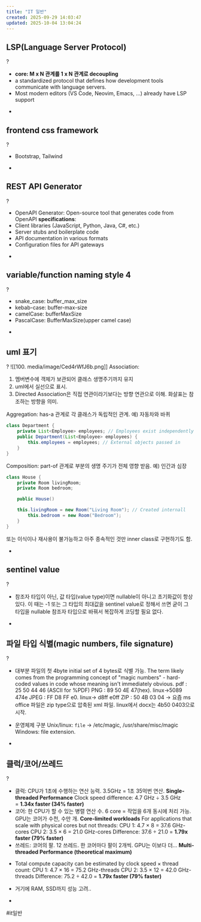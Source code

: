 ```yaml
---
title: "IT 일반"
created: 2025-09-29 14:03:47
updated: 2025-10-04 13:04:24
---
```

## LSP(Language Server Protocol)
?
- **core: M x N 관계를 1 x N 관계로 decoupling**
- a standardized protocol that defines how development tools communicate with language servers.
- Most modern editors (VS Code, Neovim, Emacs, ...) already have LSP support
<!--SR:!2025-11-06,19,250-->
-
  
## frontend css framework
?
* Bootstrap, Tailwind
<!--SR:!2025-11-11,23,250-->
-

## REST API Generator
?
* OpenAPI Generator: Open-source tool that generates code from OpenAPI **specifications**:
* Client libraries (JavaScript, Python, Java, C#, etc.)
* Server stubs and boilerplate code
* API documentation in various formats
* Configuration files for API gateways
<!--SR:!2025-11-10,22,250-->
-

## variable/function naming style 4
?
* snake_case: buffer_max_size
* kebab-case: buffer-max-size
* camelCase: bufferMaxSize
* PascalCase: BufferMaxSize(upper camel case)
<!--SR:!2025-11-08,21,250-->
-

## uml 표기
?
![[100. media/image/Ced4rWfJ6b.png]]
Association:
1. 멤버변수에 객체가 보관되어 클래스 생명주기까지 유지
2. uml에서 실선으로 표시.
3. Directed Association은 직접 연관이라기보다는 방향 연관으로 이해. 화살표는 참조하는 방향을 의미.

Aggregation: has-a 관계로 각 클래스가 독립적인 관계. 예) 자동차와 바퀴
```java
class Department {
    private List<Employee> employees; // Employees exist independently
    public Department(List<Employee> employees) {
        this.employees = employees; // External objects passed in
    }
}
```

Composition: part-of 관계로 부분의 생명 주기가 전체 영향 받음. 예) 인간과 심장
```java
class House {
    private Room livingRoom;
    private Room bedroom;

    public House() 

    this.livingRoom = new Room("Living Room"); // Created internall
        this.bedroom = new Room("Bedroom");
    }
}
```
또는 이식이나 재사용이 불가능하고 아주 종속적인 것만 inner class로 구현하기도 함.
<!--SR:!2025-11-06,6,210-->
-

## sentinel value
?
* 참조자 타입이 아닌, 값 타입(value type)이면 nullable이 아니고 초기화값이 항상 있다. 이 때는 -1 또는 그 타입의 최대값을 sentinel value로 정해서 쓰면 굳이 그 타입을 nullable 참조자 타입으로 바꿔서 복잡하게 코딩할 필요 없다.
<!--SR:!2025-11-04,18,250-->
-

## 파일 타입 식별(magic numbers, file signature)
?
* 대부분 파일의 첫 4byte initial set of 4 bytes로 식별 가능. The term likely comes from the programming concept of "magic numbers" - hard-coded values in code whose meaning isn't immediately obvious.
	pdf : 25 50 44 46 (ASCII for %PDF)
	PNG : 89 50 4E 47(hex). linux->5089 474e
	JPEG : FF D8 FF e0. linux-> d8ff e0ff
	ZIP : 50 4B 03 04 -> 요즘 ms office 파일은 zip type으로 압축된 xml 파일. linux에서 docx는 4b50 0403으로 시작.

- 운영체제 구분
	Unix/linux: `file` -> /etc/magic, /usr/share/misc/magic
	Windows: file extension.
<!--SR:!2025-11-03,17,250-->
-

## 클럭/코어/쓰레드
?
* 클럭: CPU가 1초에 수행하는 연산 능력. 3.5GHz = 1초 35억번 연산.
	**Single-threaded Performance**
	Clock speed difference: 4.7 GHz ÷ 3.5 GHz = **1.34x faster (34% faster)**
* 코어: 한 CPU가 할 수 있는 병렬 연산 수. 6 core = 작업을 6개 동시에 처리 가능. GPU는 코어가 수천, 수만 개.
	**Core-limited workloads**
	For applications that scale with physical cores but not threads:
	CPU 1: 4.7 × 8 = 37.6 GHz-cores
	CPU 2: 3.5 × 6 = 21.0 GHz-cores
	Difference: 37.6 ÷ 21.0 = **1.79x faster (79% faster)**
* 쓰레드: 코어의 팔. 12 쓰레드. 한 코어마다 팔이 2개씩. GPU는 이보다 더...
	**Multi-threaded Performance (theoretical maximum)**

- Total compute capacity can be estimated by clock speed × thread count:
	CPU 1: 4.7 × 16 = 75.2 GHz-threads
	CPU 2: 3.5 × 12 = 42.0 GHz-threads
	Difference: 75.2 ÷ 42.0 = **1.79x faster (79% faster)**
* 거기에 RAM, SSD까지 성능 고려..
<!--SR:!2025-11-07,20,250-->
- 

#it일반